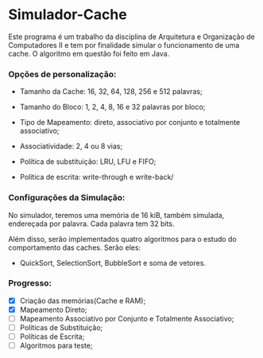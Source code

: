 # Simulador-Cache
Este programa é um trabalho da disciplina de Arquitetura e Organização de Computadores II e tem por finalidade simular o funcionamento de uma cache. O algoritmo em questão foi feito em Java.

### Opções de personalização:

- Tamanho da Cache: 16, 32, 64, 128, 256 e 512 palavras;

- Tamanho do Bloco: 1, 2, 4, 8, 16 e 32 palavras por bloco;

- Tipo de Mapeamento: direto, associativo por conjunto e totalmente associativo;

- Associatividade: 2, 4 ou 8 vias;

- Política de substituição: LRU, LFU e FIFO;

- Política de escrita: write-through e write-back/

### Configurações da Simulação:
No simulador, teremos uma memória de 16 kiB, também simulada, endereçada por palavra. Cada palavra tem 32 bits.

Além disso, serão implementados quatro algoritmos para o estudo do comportamento das caches. Serão eles:
- QuickSort, SelectionSort, BubbleSort e soma de vetores.

### Progresso:
- [X] Criação das memórias(Cache e RAM);
- [X] Mapeamento Direto;
- [ ] Mapeamento Associativo por Conjunto e Totalmente Associativo;
- [ ] Políticas de Substituição;
- [ ] Políticas de Escrita;
- [ ] Algoritmos para teste;
